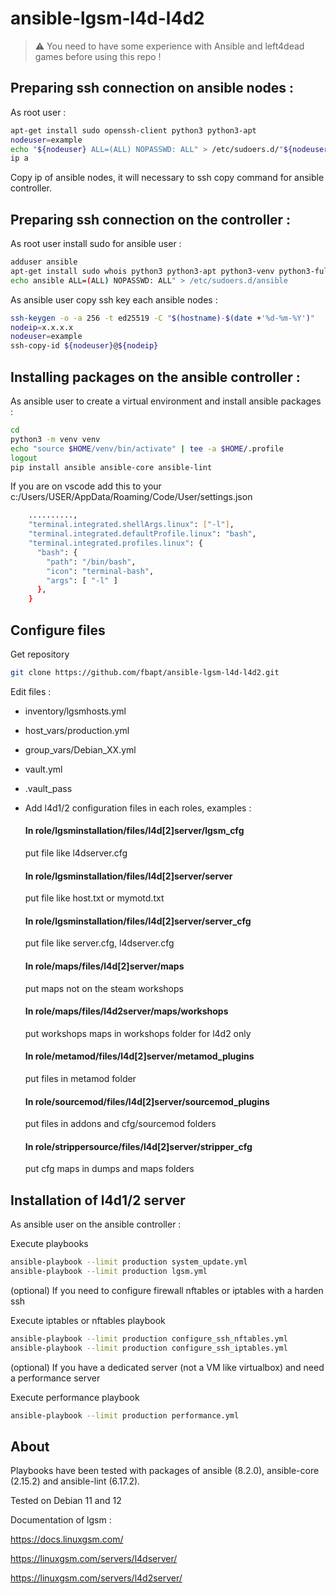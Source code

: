 # ansible-lgsm-l4d-l4d2

> :warning: You need to have some experience with Ansible and left4dead games before using this repo !

## Preparing ssh connection on ansible nodes :

As root user :

```bash
apt-get install sudo openssh-client python3 python3-apt
nodeuser=example
echo "${nodeuser} ALL=(ALL) NOPASSWD: ALL" > /etc/sudoers.d/"${nodeuser}"
ip a
```

Copy ip of ansible nodes, it will necessary to ssh copy command for ansible controller.

##  Preparing ssh connection on the controller :

As root user install sudo for ansible user :

```bash
adduser ansible
apt-get install sudo whois python3 python3-apt python3-venv python3-full
echo ansible ALL=(ALL) NOPASSWD: ALL" > /etc/sudoers.d/ansible
```

As ansible user copy ssh key each ansible nodes :

```bash
ssh-keygen -o -a 256 -t ed25519 -C "$(hostname)-$(date +'%d-%m-%Y')"
nodeip=x.x.x.x
nodeuser=example
ssh-copy-id ${nodeuser}@${nodeip}
```

##  Installing packages on the ansible controller :

As ansible user to create a virtual environment and install ansible packages :

```bash
cd
python3 -m venv venv
echo "source $HOME/venv/bin/activate" | tee -a $HOME/.profile
logout
pip install ansible ansible-core ansible-lint
```

If you are on vscode add this to your c:/Users/USER/AppData/Roaming/Code/User/settings.json

```bash
    ..........,
	"terminal.integrated.shellArgs.linux": ["-l"],
	"terminal.integrated.defaultProfile.linux": "bash",
	"terminal.integrated.profiles.linux": {
	  "bash": {
		"path": "/bin/bash",
		"icon": "terminal-bash",
		"args": [ "-l" ]
	  },
	}
```

##  Configure files

Get repository

```bash
git clone https://github.com/fbapt/ansible-lgsm-l4d-l4d2.git
```

Edit files :

- inventory/lgsmhosts.yml
- host_vars/production.yml
- group_vars/Debian_XX.yml
- vault.yml
- .vault_pass
- Add l4d1/2 configuration files in each roles, examples :

	#### In role/lgsminstallation/files/l4d[2]server/lgsm_cfg
	
	put file like l4dserver.cfg
	  
	#### In role/lgsminstallation/files/l4d[2]server/server
	
  	put file like host.txt or mymotd.txt
	  
	#### In role/lgsminstallation/files/l4d[2]server/server_cfg
	
  	put file like server.cfg, l4dserver.cfg
	  
	#### In role/maps/files/l4d[2]server/maps

	put maps not on the steam workshops

	#### In role/maps/files/l4d2server/maps/workshops

  	put workshops maps in workshops folder for l4d2 only
	  
	#### In role/metamod/files/l4d[2]server/metamod_plugins
	
  	put files in metamod folder
	  
	#### In role/sourcemod/files/l4d[2]server/sourcemod_plugins
	
  	put files in addons and cfg/sourcemod folders
	  
	#### In role/strippersource/files/l4d[2]server/stripper_cfg
	
  	put cfg maps in dumps and maps folders

##  Installation of l4d1/2 server

As ansible user on the ansible controller :

Execute playbooks

```bash
ansible-playbook --limit production system_update.yml
ansible-playbook --limit production lgsm.yml
```

(optional) If you need to configure firewall nftables or iptables with a harden ssh

Execute iptables or nftables playbook

```bash
ansible-playbook --limit production configure_ssh_nftables.yml
ansible-playbook --limit production configure_ssh_iptables.yml
```

(optional) If you have a dedicated server (not a VM like virtualbox) and need a performance server

Execute performance playbook

```bash
ansible-playbook --limit production performance.yml
```

## About

Playbooks have been tested with packages of ansible (8.2.0), ansible-core (2.15.2) and ansible-lint (6.17.2).

Tested on Debian 11 and 12

Documentation of lgsm :

https://docs.linuxgsm.com/

https://linuxgsm.com/servers/l4dserver/

https://linuxgsm.com/servers/l4d2server/

